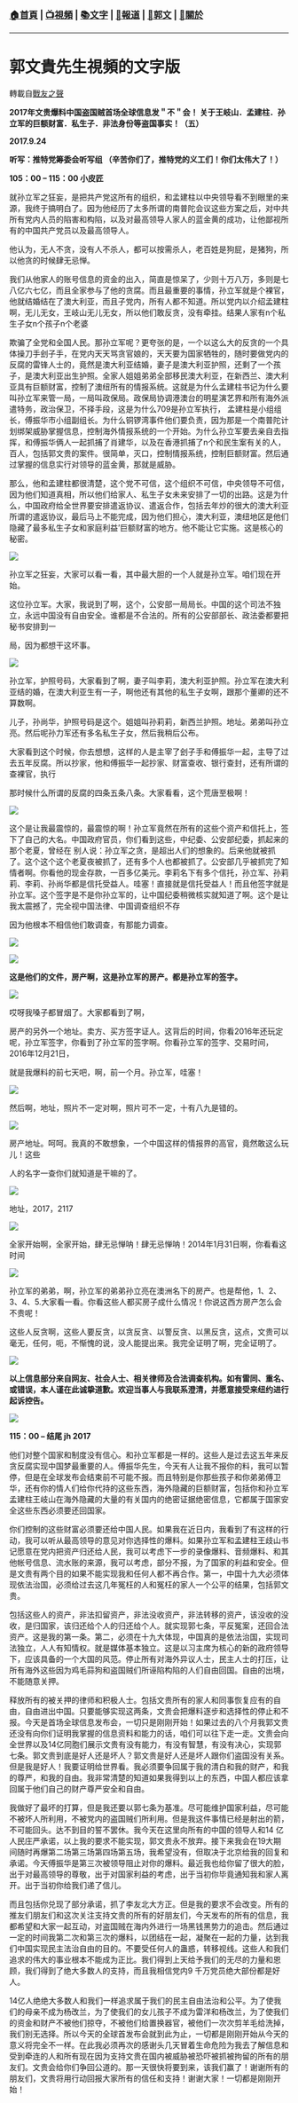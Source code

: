 ###  [:house:首頁](https://github.com/ourhimalayas/home) | [:tv:視頻](https://github.com/ourhimalayas/videos) | [:books:文字](https://github.com/ourhimalayas/txt) | [:newspaper:報道](https://github.com/ourhimalayas/news) | [:eagle:郭文](https://github.com/ourhimalayas/guomedia) | [:pray:關於](https://github.com/ourhimalayas/home/tree/master/about)
---
# 郭文貴先生視頻的文字版
轉載自[戰友之聲](http://littleantvoice.blogspot.com)

**2017年文贵爆料中国盗国贼首场全球信息发＂不＂会！ 关于王岐山．孟建柱．孙立军的巨额财富．私生子．非法身份等盗国事实！（五）**



**2017.9.24**



**听写：推特党筹委会听写组 （辛苦你们了，推特党的义工们！你们太伟大了！）**
  







**105：00 – 115：00 小皮匠**

就孙立军之狂妄，是把共产党这所有的组织，和孟建柱以中央领导看不到眼里的来源，我终于搞明白了。因为他经历了太多所谓的南普陀会议这些方案之后，对中共所有党内人员的陷害和构陷，以及对最高领导人家人的蓝金黄的成功，让他鄙视所有的中国共产党员以及最高领导人。

他认为，无人不贪，没有人不杀人，都可以按需杀人，老百姓是狗屁，是猪狗，所以他贪的时候肆无忌惮。





我们从他家人的账号信息的资金的出入，简直是惊呆了，少则十万八万，多则是七八亿六七亿，而且全家参与了他的贪腐。而且最重要的事情，孙立军就是个裸官，他就结婚结在了澳大利亚，而且子党内，所有人都不知道。所以党内以介绍孟建柱啊，无儿无女，王岐山无儿无女，所以他们敢反贪，没有牵挂。结果人家有n个私生子女n个孩子n个老婆

欺骗了全党和全国人民。那孙立军呢？更夸张的是，一个以这么大的反贪的一个具体操刀手刽子手，在党内天天骂贪官娘的，天天要为国家牺牲的，随时要做党内的反腐的雷锋人士的，竟然是澳大利亚结婚，妻子是澳大利亚护照，还剩了一个孩子，是澳大利亚出生护照。全家人姐姐弟弟全部移民澳大利亚，在新西兰、澳大利亚具有巨额财富，控制了澳纽所有的情报系统。这就是为什么孟建柱书记为什么要叫孙立军来管一局，一局叫政保局。政保局协调港澳台的明星演艺界和所有海外派遣特务，政治保卫，不择手段，这是为什么709是孙立军执行， 孟建柱是小组组长，傅振华市小组副组长。为什么铜锣湾事件他们要负责，因为那是一个南普陀计划绑架威胁掌握信息，控制海外情报系统的一个开始。为什么孙立军要去亲自去指挥，和傅振华俩人一起抓捕了肖建华，以及在香港抓捕了n个和民生案有关的人，百人，包括郭文贵的案件。很简单，灭口，控制情报系统，控制巨额财富。然后通过掌握的信息实行对领导的蓝金黄，那就是威胁。



那么，他和孟建柱都很清楚，这个党不可信，这个组织不可信，中央领导不可信，因为他们知道真相，所以他们给家人、私生子女未来安排了一切的出路。这是为什么，中国政府给全世界要安排遣返协议、遣返合作，包括去年炒的很大的澳大利亚所谓的遣返协议，最后马上不能完成，因为他们担心，澳大利亚，澳纽地区是他们隐藏了最多私生子女和家庭利益’巨额财富的地方。他不能让它实施。这是核心的秘密。





[![](https://3.bp.blogspot.com/-UFSTWSxFDRw/Wch4_RvrmcI/AAAAAAAAAlk/fylMV3LOEGk4eNwSAH4pUKAzU84PiVt2QCLcBGAs/s400/41.png)](https://3.bp.blogspot.com/-UFSTWSxFDRw/Wch4_RvrmcI/AAAAAAAAAlk/fylMV3LOEGk4eNwSAH4pUKAzU84PiVt2QCLcBGAs/s1600/41.png)



孙立军之狂妄，大家可以看一看，其中最大胆的一个人就是孙立军。咱们现在开始。





这位孙立军。大家，我说到了啊，这个，公安部一局局长。中国的这个司法不独立，永远中国没有自由安全。谁都是不合法的。所有的公安部部长、政法委都要把秘书安排到一

局，因为都想干这坏事。



[![](https://4.bp.blogspot.com/-JfLvq_EHKBM/Wch5QWkYbkI/AAAAAAAAAlo/ycx7uk9tQMAlLhKBeBeKRlsTGgFo8LmegCLcBGAs/s400/42.png)](https://4.bp.blogspot.com/-JfLvq_EHKBM/Wch5QWkYbkI/AAAAAAAAAlo/ycx7uk9tQMAlLhKBeBeKRlsTGgFo8LmegCLcBGAs/s1600/42.png)







孙立军，护照号码，大家看到了啊，妻子叫李莉，澳大利亚护照。孙立军在澳大利亚结的婚，在澳大利亚生有一子，啊他还有其他的私生子女啊，跟那个董卿的还不算数啊。

儿子，孙尚华，护照号码是这个。姐姐叫孙莉莉，新西兰护照。地址。弟弟叫孙立亮。然后呢孙力军还有多名私生子女，然后我稍后公布。

大家看到这个时候，你去想想，这样的人是主宰了刽子手和傅振华一起，主导了过去五年反腐。所以抄家，他和傅振华一起抄家、财富查收、银行查封，还有所谓的查裸官，执行

那时候什么所谓的反腐的四条五条八条。大家看看，这个荒唐至极啊！



[![](https://1.bp.blogspot.com/-hjfjymU53ck/Wch5fU99lpI/AAAAAAAAAls/M2xxTAsWzvU9e5DOFhRbovpxsIqOdPnuACLcBGAs/s400/43.png)](https://1.bp.blogspot.com/-hjfjymU53ck/Wch5fU99lpI/AAAAAAAAAls/M2xxTAsWzvU9e5DOFhRbovpxsIqOdPnuACLcBGAs/s1600/43.png)





这个是让我最震惊的，最震惊的啊！孙立军竟然在所有的这些个资产和信托上，签下了自己的大名。中国政府官员，你们看到这些，中纪委、公安部纪委，抓起来的那个老夏，曾经在 别人说：孙立军之贪，是超出人们的想象的。后来他就被抓了。这个这个这个老夏夜被抓了，还有多个人也都被抓了。公安部几乎被抓完了知情者啊。你看他的现金存款，一百多亿美元。李莉名下有多个信托，孙立军、孙莉莉、李莉、孙尚华都是信托受益人。哇塞！直接就是信托受益人！而且他签字就是孙立军。这个签字是不是你孙立军的，让中国纪委稍微核实就知道了啊。这个是让我太震撼了，完全视中国法律、中国调查组织不存

因为他根本不相信他们敢调查，有那能力调查。



[![](https://3.bp.blogspot.com/-OZJFZs1h9RM/Wch5vCqBbjI/AAAAAAAAAlw/w42wwmJJQLM-Z9QPwsbUekcR5s6X-6wfACLcBGAs/s400/44.png)](https://3.bp.blogspot.com/-OZJFZs1h9RM/Wch5vCqBbjI/AAAAAAAAAlw/w42wwmJJQLM-Z9QPwsbUekcR5s6X-6wfACLcBGAs/s1600/44.png)





[![](https://1.bp.blogspot.com/-gPbKmULFcDI/Wch51djDTRI/AAAAAAAAAl0/Idy8kBq5uuwjz32LyXSyoS0Oi6YKrdBYQCLcBGAs/s400/45.png)](https://1.bp.blogspot.com/-gPbKmULFcDI/Wch51djDTRI/AAAAAAAAAl0/Idy8kBq5uuwjz32LyXSyoS0Oi6YKrdBYQCLcBGAs/s1600/45.png)







**这是他们的文件，房产啊，这是孙立军的房产。都是孙立军的签字。**



[![](https://3.bp.blogspot.com/-Fbdy8MHWwXg/Wch6L84TWbI/AAAAAAAAAl4/9pLdZWBXvaghQZLU1eDhRcy_Mdwadyd3wCLcBGAs/s400/46.png)](https://3.bp.blogspot.com/-Fbdy8MHWwXg/Wch6L84TWbI/AAAAAAAAAl4/9pLdZWBXvaghQZLU1eDhRcy_Mdwadyd3wCLcBGAs/s1600/46.png)





哎呀我嗓子都冒烟了。大家都看到了啊，



房产的另外一个地址。卖方、买方签字证人。这背后的时间，你看2016年还玩定呢，孙立军签字，你看到了孙立军的签字啊。你看孙立军的签字、交易时间，2016年12月21日，

就是我爆料的前七天吧，啊，前一个月。孙立军，哇塞！



[![](https://3.bp.blogspot.com/-cplq2fH3wFw/Wch6dTMwTVI/AAAAAAAAAl8/iAvg7dm6sVoXEtH8IESGDzgangSrkkOuQCLcBGAs/s400/47.png)](https://3.bp.blogspot.com/-cplq2fH3wFw/Wch6dTMwTVI/AAAAAAAAAl8/iAvg7dm6sVoXEtH8IESGDzgangSrkkOuQCLcBGAs/s1600/47.png)







然后啊，地址，照片不一定对啊，照片可不一定，十有八九是错的。

[![](https://3.bp.blogspot.com/-wOZlUsj-oTU/Wch7Mvr3J5I/AAAAAAAAAmI/9kytMNi9cCo9Y8ZnBUgznCSzRvbTNeNyACLcBGAs/s400/48.png)](https://3.bp.blogspot.com/-wOZlUsj-oTU/Wch7Mvr3J5I/AAAAAAAAAmI/9kytMNi9cCo9Y8ZnBUgznCSzRvbTNeNyACLcBGAs/s1600/48.png)



房产地址。呵呵。我真的不敢想象，一个中国这样的情报界的高官，竟然敢这么玩儿！这些





人的名字一查你们就知道是干嘛的了。





[![](https://4.bp.blogspot.com/-XmZ0ufkr0ds/Wch7d-fbwsI/AAAAAAAAAmM/eWB5MIudGjEaL4rtEOY_udoWJRSSYBhkQCLcBGAs/s400/49.png)](https://4.bp.blogspot.com/-XmZ0ufkr0ds/Wch7d-fbwsI/AAAAAAAAAmM/eWB5MIudGjEaL4rtEOY_udoWJRSSYBhkQCLcBGAs/s1600/49.png)







地址，2017，2117

[![](https://4.bp.blogspot.com/-GEPmqyprd1I/Wch7pDQ_DtI/AAAAAAAAAmQ/vH3FeYxMGeEXkuJP4XpKUdO06TGXXRQ0gCLcBGAs/s400/50.png)](https://4.bp.blogspot.com/-GEPmqyprd1I/Wch7pDQ_DtI/AAAAAAAAAmQ/vH3FeYxMGeEXkuJP4XpKUdO06TGXXRQ0gCLcBGAs/s1600/50.png)



全家开始啊，全家开始，肆无忌惮呐！肆无忌惮呐！2014年1月31日啊，你看看这时间



[![](https://3.bp.blogspot.com/-R47WXUTRJl8/Wch7zXAXE5I/AAAAAAAAAmU/JdCQS4KLdBI2GEASHSyuUQ2axH2yu6_qACLcBGAs/s400/51.png)](https://3.bp.blogspot.com/-R47WXUTRJl8/Wch7zXAXE5I/AAAAAAAAAmU/JdCQS4KLdBI2GEASHSyuUQ2axH2yu6_qACLcBGAs/s1600/51.png)







孙立军的弟弟，啊，孙立军的弟弟孙立亮在澳洲名下的房产。也是帮他，1、2、3、4、5.大家看一看。你看这些人都买房子成什么情况！你说这西方房产怎么会不贵呢！

这些人反贪啊，这些人要反贪，以贪反贪、以警反贪、以黑反贪，这点，文贵可以毫无，任何，呃，不惭愧的说，没人能提出来。我完全证明了啊，完全证明了。

[![](https://1.bp.blogspot.com/-N1BDuKiqEKk/Wch794FUqbI/AAAAAAAAAmY/ypICuD71w9kMnHRdv0rSbyjfRS-f8Fm0QCLcBGAs/s400/52.png)](https://1.bp.blogspot.com/-N1BDuKiqEKk/Wch794FUqbI/AAAAAAAAAmY/ypICuD71w9kMnHRdv0rSbyjfRS-f8Fm0QCLcBGAs/s1600/52.png)







**以上信息部分来自网友、社会人士、相关律师及合法调查机构。如有雷同、重名、或错误，本人谨在此诚挚道歉。欢迎当事人与我联系澄清，并愿意接受来纽约进行起诉控告。**



**[![](https://2.bp.blogspot.com/-YYLX-pz1vjk/Wch8H4hesOI/AAAAAAAAAmc/N-1NCCeXAo4xfHxxx-PnZOf9TKmBxtmPACLcBGAs/s400/53.png)](https://2.bp.blogspot.com/-YYLX-pz1vjk/Wch8H4hesOI/AAAAAAAAAmc/N-1NCCeXAo4xfHxxx-PnZOf9TKmBxtmPACLcBGAs/s1600/53.png)**







**115：00 – 结尾 jh 2017**

他们对整个国家和制度没有信心。和孙立军都是一样的。这些人是过去这五年来反贪反腐实现中国梦最重要的人。傅振华先生，今天有人让我不报你的料，我可以暂停，但是在全球发布会结束前不可能不报。而且特别是你那些孩子和你弟弟傅卫华，还有你的情人们给你代持的这些东西，海外隐藏的巨额财富，包括你和孙立军孟建柱王岐山在海外隐藏的大量的有关国内的绝密证据绝密信息，它都属于国家安全这些东西必须要还回国家。

你们控制的这些财富必须要还给中国人民。如果我在近日内，我看到了有这样的行动，我可以听从最高领导的意见对你选择性的爆料。如果孙立军和孟建柱王歧山书记愿意在党内把资产归还给人民，我可以考虑下一步的录像爆料、音频爆料、和其他帐号信息、流水账的来源，我可以考虑，部分不报，为了国家的利益和安全。但是文贵有两个目的如果不能实现我和任何人都不再合作。第一，中国十九大必须体现依法治国，必须给过去这几年冤枉的人和冤枉的家人一个公平的结果，包括郭文贵。

包括这些人的资产，非法扣留资产，非法没收资产，非法转移的资产，该没收的没收，是归国家，该归还给个人的归还给个人。就实现郭七条，平反冤案，还回合法资产。这是我的第一条。第二，必须在十九大体现，中国真的是依法治国，实现司法独立，人人有知情权。就是媒体基本独立。这是以习主席为核心的新的政府领导下，应该具备的一个大国的风范。停止所有对海外异议人士，民主人士的打压，让所有海外这些因为鸡毛蒜狗和盗国贼们所诬陷构陷的人们自由回国。自由的出境，不能随意关押。

释放所有的被关押的律师和积极人士。包括文贵所有的家人和同事恢复应有的自由，自由进出中国。只要能够实现这两条，文贵会把爆料逐步和选择性的停止和不报。今天是首场全球信息发布会，一切只是刚刚开始！如果过去的八个月我郭文贵还没有向你们证明我掌握的信息资料和能力的话，咱们可以往下走一走。文贵会向全世界以及14亿同胞们展示文贵有没有能力，有没有智慧，有没有决心，实现郭七条。郭文贵到底是好人还是坏人？郭文贵是好人还是坏人跟你们盗国没有关系。但是我是好人！我要证明给世界看。我必须要争回属于我的清白和我的财产，和我的尊严，和我的自由。我非常清楚的知道如果我得到以上的东西，中国人都应该拿回属于他们自己的财产尊严安全和自由。

我做好了最坏的打算，但是我还要以郭七条为基准。尽可能维护国家利益，尽可能不被坏人所利用，不被党内的盗国贼们所利用。但是我这件事情已经是射出的箭，不可能回头。达不到目的誓不罢休。我今天在这里向所有的中国的领导人和14 亿人民庄严承诺，以上我的要求不能实现，郭文贵永不放弃。接下来我会在19大期间随时再爆第二场第三场第四场第五场，我希望没有，但取决于北京给我的回复和承诺。今天傅振华是第三次被领导阻止对你的爆料。最近我也给你留了很大的脸，出于对最高领导的尊敬，出于对国家利益的考虑，出于当初你毕竟通知我和家人离开。出于当初你给我们递了信儿。

而且包括你兑现了部分承诺，抓了李友北大方正。但是我的要求不会改变。所有的推友们朋友们和这次关注支持文贵的所有的好朋友们，今天发布的所有的信息，我都希望和大家一起互动，对盗国贼在海内外进行一场黑钱黑势力的追击。然后通过一定的时间我第二次和第三次的爆料，以团结在一起，凝聚在一起的力量，达到我们中国实现民主法治自由的目的。不要受任何人的蛊惑，转移视线。这些人和我们追求的伟大的事业根本不能成为正比。我们得到上天给予我们的无尽的力量和恩顾，我们得到了绝大多数人的支持，而且我相信党内9 千万党员绝大部份都是好人。

14亿人绝绝大多数人和我们一样追求属于我们的民主自由法治和公平。为了使我们的母亲不成为杨改兰，为了使我们的女儿孩子不成为雷洋和杨改兰，为了使我们的资金和财产不被他们掠夺，不被他们给置换器官，被他们一次次剪羊毛给洗掉，我们别无选择。所以今天的全球首发布会就到此为止，一切都是刚刚开始从今天的意义将完全不一样。在此我必须再次的感谢头几天冒着生命危险为我去了解信息和受到牵连的人和所有现在因为支持文贵在国内被威胁被恐吓被抓被拘留的所有的朋友们。文贵会给你们争回公道的。那一天很快将要到来，该我们赢了！谢谢所有的朋友们，文贵将用行动回报大家所有的信任和支持！谢谢大家！一切都是刚刚开始！
<u></u><sub></sub><sup></sup><strike></strike>